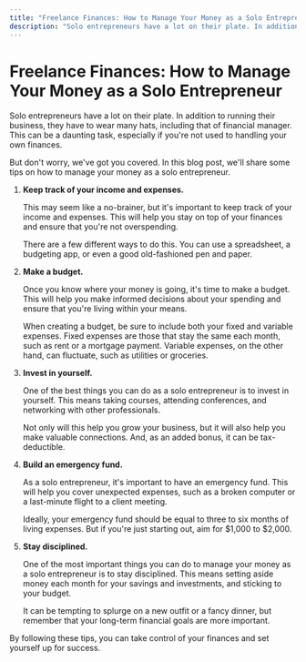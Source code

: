 ```yaml
---
title: "Freelance Finances: How to Manage Your Money as a Solo Entrepreneur"
description: "Solo entrepreneurs have a lot on their plate. In addition to running their business, they have to wear many hats, including that of financial manager. This can be a daunting task, especially if you're not used to handling your own finances."
---
```


# Freelance Finances: How to Manage Your Money as a Solo Entrepreneur

Solo entrepreneurs have a lot on their plate. In addition to running their business, they have to wear many hats, including that of financial manager. This can be a daunting task, especially if you're not used to handling your own finances.

But don't worry, we've got you covered. In this blog post, we'll share some tips on how to manage your money as a solo entrepreneur.

1. **Keep track of your income and expenses.**

   This may seem like a no-brainer, but it's important to keep track of your income and expenses. This will help you stay on top of your finances and ensure that you're not overspending.

   There are a few different ways to do this. You can use a spreadsheet, a budgeting app, or even a good old-fashioned pen and paper.

2. **Make a budget.**

   Once you know where your money is going, it's time to make a budget. This will help you make informed decisions about your spending and ensure that you're living within your means.

   When creating a budget, be sure to include both your fixed and variable expenses. Fixed expenses are those that stay the same each month, such as rent or a mortgage payment. Variable expenses, on the other hand, can fluctuate, such as utilities or groceries.

3. **Invest in yourself.**

   One of the best things you can do as a solo entrepreneur is to invest in yourself. This means taking courses, attending conferences, and networking with other professionals.

   Not only will this help you grow your business, but it will also help you make valuable connections. And, as an added bonus, it can be tax-deductible.

4. **Build an emergency fund.**

   As a solo entrepreneur, it's important to have an emergency fund. This will help you cover unexpected expenses, such as a broken computer or a last-minute flight to a client meeting.

   Ideally, your emergency fund should be equal to three to six months of living expenses. But if you're just starting out, aim for $1,000 to $2,000.

5. **Stay disciplined.**

   One of the most important things you can do to manage your money as a solo entrepreneur is to stay disciplined. This means setting aside money each month for your savings and investments, and sticking to your budget.

   It can be tempting to splurge on a new outfit or a fancy dinner, but remember that your long-term financial goals are more important.

By following these tips, you can take control of your finances and set yourself up for success.
